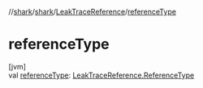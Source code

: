 //[shark](../../../index.md)/[shark](../index.md)/[LeakTraceReference](index.md)/[referenceType](reference-type.md)

# referenceType

[jvm]\
val [referenceType](reference-type.md): [LeakTraceReference.ReferenceType](-reference-type/index.md)
